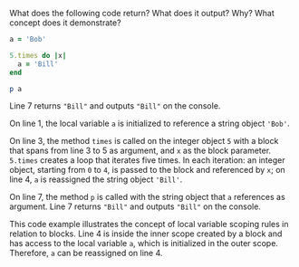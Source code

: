 What does the following code return? What does it output? Why? What concept does it demonstrate?
```ruby
a = 'Bob'

5.times do |x|
  a = 'Bill'
end

p a
```
Line 7 returns `"Bill"` and outputs `"Bill"` on the console.

On line 1, the local variable `a` is initialized to reference a string object `'Bob'`.

On line 3, the method `times` is called on the integer object `5` with a block that spans from line 3 to 5 as argument, and `x` as the block parameter. `5.times` creates a loop that iterates five times. In each iteration: an integer object, starting from `0` to `4`, is passed to the block and referenced by `x`; on line 4, `a` is reassigned the string object `'Bill'`.

On line 7, the method `p` is called with the string object that `a` references as argument. Line 7 returns `"Bill"` and outputs `"Bill"` on the console.

This code example illustrates the concept of local variable scoping rules in relation to blocks. Line 4 is inside the inner scope created by a block and has access to the local variable `a`, which is initialized in the outer scope. Therefore, `a` can be reassigned on line 4.